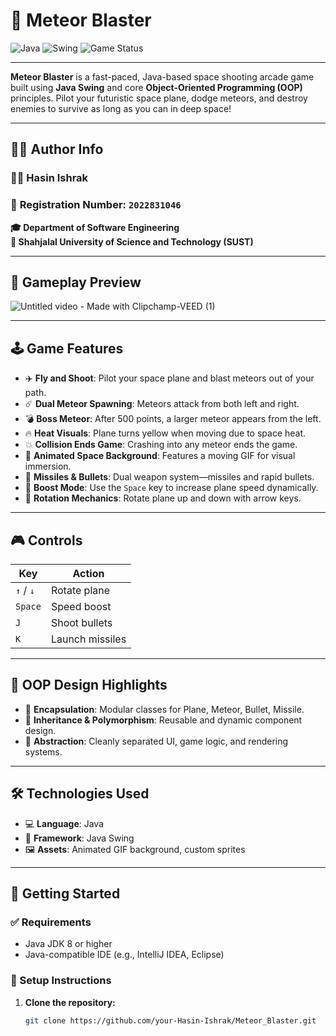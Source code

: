 # 🚀 Meteor Blaster

![Java](https://img.shields.io/badge/Made%20With-Java-orange?style=for-the-badge&logo=java)
![Swing](https://img.shields.io/badge/GUI-Java%20Swing-blue?style=for-the-badge)
![Game Status](https://img.shields.io/badge/Status-Completed-brightgreen?style=for-the-badge)

---

**Meteor Blaster** is a fast-paced, Java-based space shooting arcade game built using **Java Swing** and core **Object-Oriented Programming (OOP)** principles. Pilot your futuristic space plane, dodge meteors, and destroy enemies to survive as long as you can in deep space!

---

## 👨‍🚀 Author Info

### 🧑‍💻 **Hasin Ishrak**
### 📘 **Registration Number:** `2022831046`  
**🎓 Department of Software Engineering**  
**🏫 Shahjalal University of Science and Technology (SUST)**

---

## 🎥 Gameplay Preview

![Untitled video - Made with Clipchamp-VEED (1)](https://github.com/user-attachments/assets/a1ce4418-1ae1-4f14-b048-637ee37e7af8)

---

## 🕹️ Game Features

- ✈️ **Fly and Shoot**: Pilot your space plane and blast meteors out of your path.
- ☄️ **Dual Meteor Spawning**: Meteors attack from both left and right.
- 💣 **Boss Meteor**: After 500 points, a larger meteor appears from the left.
- 🔥 **Heat Visuals**: Plane turns yellow when moving due to space heat.
- 💥 **Collision Ends Game**: Crashing into any meteor ends the game.
- 🌌 **Animated Space Background**: Features a moving GIF for visual immersion.
- 🧨 **Missiles & Bullets**: Dual weapon system—missiles and rapid bullets.
- 🚀 **Boost Mode**: Use the `Space` key to increase plane speed dynamically.
- 🔄 **Rotation Mechanics**: Rotate plane up and down with arrow keys.

---

## 🎮 Controls

| Key           | Action                        |
|---------------|-------------------------------|
| `↑` / `↓`     | Rotate plane                  |
| `Space`       | Speed boost                   |
| `J`           | Shoot bullets                 |
| `K`           | Launch missiles               |

---

## 🧠 OOP Design Highlights

- 🧱 **Encapsulation**: Modular classes for Plane, Meteor, Bullet, Missile.
- 🧬 **Inheritance & Polymorphism**: Reusable and dynamic component design.
- 🧊 **Abstraction**: Cleanly separated UI, game logic, and rendering systems.

---

## 🛠️ Technologies Used

- 💻 **Language**: Java
- 🧰 **Framework**: Java Swing
- 🖼️ **Assets**: Animated GIF background, custom sprites

---

## 🚀 Getting Started

### ✅ Requirements

- Java JDK 8 or higher
- Java-compatible IDE (e.g., IntelliJ IDEA, Eclipse)

### 🧪 Setup Instructions

1. **Clone the repository:**
   ```bash
   git clone https://github.com/your-Hasin-Ishrak/Meteor_Blaster.git
